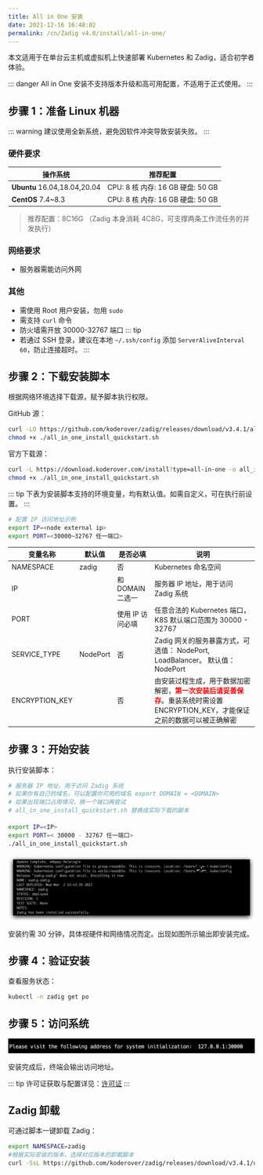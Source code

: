 ```yaml
---
title: All in One 安装
date: 2021-12-16 16:48:02
permalink: /cn/Zadig v4.0/install/all-in-one/
---
```


本文适用于在单台云主机或虚拟机上快速部署 Kubernetes 和 Zadig，适合初学者体验。

::: danger
All in One 安装不支持版本升级和高可用配置，不适用于正式使用。
:::

## 步骤 1：准备 Linux 机器

::: warning
建议使用全新系统，避免因软件冲突导致安装失败。
:::

### 硬件要求

| 操作系统 | 推荐配置 |
| --- | --- |
| **Ubuntu** 16.04,18.04,20.04 | CPU: 8 核  内存: 16 GB  硬盘: 50 GB |
| **CentOS** 7.4~8.3 | CPU: 8 核  内存: 16 GB  硬盘: 50 GB |

> 推荐配置：8C16G （Zadig 本身消耗 4C8G，可支撑两条工作流任务的并发执行）

### 网络要求
- 服务器需能访问外网

### 其他
- 需使用 Root 用户安装，勿用 `sudo`
- 需支持 `curl` 命令
- 防火墙需开放 30000-32767 端口
::: tip
- 若通过 SSH 登录，建议在本地 `~/.ssh/config` 添加 `ServerAliveInterval 60`，防止连接超时。
:::

## 步骤 2：下载安装脚本

根据网络环境选择下载源，赋予脚本执行权限。

GitHub 源：

```bash
curl -LO https://github.com/koderover/zadig/releases/download/v3.4.1/all_in_one_install_quickstart.sh
chmod +x ./all_in_one_install_quickstart.sh
```

官方下载源：

```bash
curl -L https://download.koderover.com/install?type=all-in-one -o all_in_one_install_quickstart.sh
chmod +x ./all_in_one_install_quickstart.sh
```

::: tip
下表为安装脚本支持的环境变量，均有默认值。如需自定义，可在执行前设置。
:::

```bash
# 配置 IP 访问地址示例
export IP=<node external ip>
export PORT=<30000~32767 任一端口>
```

| 变量名称                    | 默认值                       | 是否必填         | 说明                                                                                                   |
|-------------------------| ---------------------------- | ---              |------------------------------------------------------------------------------------------------------|
| NAMESPACE               | zadig                        | 否               | Kubernetes 命名空间                                                                                      |
| IP                      |                              | 和 DOMAIN 二选一 | 服务器 IP 地址，用于访问 Zadig 系统                                                                              |
| PORT                    |                              | 使用 IP 访问必填 | 任意合法的 Kubernetes 端口， K8S 默认端口范围为 30000 - 32767                                                              |
| SERVICE_TYPE            | NodePort                     | 否               | Zadig 网关的服务暴露方式，可选值： NodePort, LoadBalancer。 默认值： NodePort                                           |
| ENCRYPTION_KEY          |                              | 否               | 由安装过程生成，用于数据加密解密，<font color=#FF000 >**第一次安装后请妥善保存**</font>。重装系统时需设置 ENCRYPTION_KEY，才能保证之前的数据可以被正确解密 |

## 步骤 3：开始安装

执行安装脚本：

```bash
# 服务器 IP 地址，用于访问 Zadig 系统
# 如果你有自己的域名，可以配置你可用的域名 export DOMAIN = <DOMAIN>
# 如果出现端口占用情况，换一个端口再尝试
# all_in_one_install_quickstart.sh 替换成实际下载的脚本

export IP=<IP>
export PORT=< 30000 - 32767 任一端口>
./all_in_one_install_quickstart.sh
```

![预期安装结果](../../../_images/all_in_one_success.png)

安装约需 30 分钟，具体视硬件和网络情况而定。出现如图所示输出即安装完成。

## 步骤 4：验证安装

查看服务状态：

```bash
kubectl -n zadig get po
```

## 步骤 5：访问系统

![预期安装结果](../../../_images/get_endpoint.png)

安装完成后，终端会输出访问地址。

::: tip
许可证获取与配置详见：[许可证](/cn/Zadig%20v4.0/enterprise-mgr/#许可证)
:::

## Zadig 卸载

可通过脚本一键卸载 Zadig：

```bash
export NAMESPACE=zadig
#根据实际安装的版本，选择对应版本的卸载脚本
curl -SsL https://github.com/koderover/zadig/releases/download/v3.4.1/uninstall.sh |bash
```
